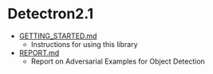 # Detectron2.1

- [GETTING_STARTED.md](GETTING_STARTED.md)
    - Instructions for using this library
- [REPORT.md](REPORT.md)
    - Report on Adversarial Examples for Object Detection